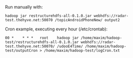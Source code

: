 Run manually with:
```
hadoop jar restructurehdfs-all-0.1.0.jar webhdfs://radar-test.thehyve.net:50070 /topicAndroidPhoneNew/ output2
```

Cron example, executing every hour (/etc/crontab):
```
00 *    * * *   root    hadoop jar /home/maxim/hadoop-test/restructurehdfs-all-0.1.0.jar webhdfs://radar-test.thehyve.net:50070/ /udooE4Time/ /home/maxim/hadoop-test/outputCron > /home/maxim/hadoop-test/logCron.txt
```